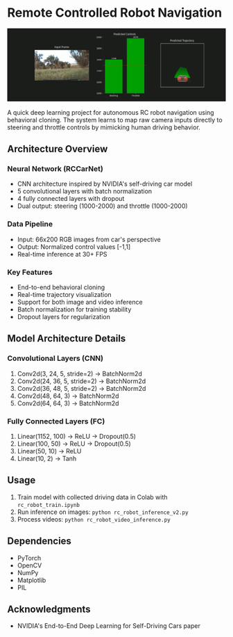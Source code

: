 # Remote Controlled Robot Navigation

![Image](Image.png)

A quick deep learning project for autonomous RC robot navigation using behavioral cloning. The system learns to map raw camera inputs directly to steering and throttle controls by mimicking human driving behavior.

## Architecture Overview

### Neural Network (RCCarNet)
- CNN architecture inspired by NVIDIA's self-driving car model
- 5 convolutional layers with batch normalization
- 4 fully connected layers with dropout
- Dual output: steering (1000-2000) and throttle (1000-2000)

### Data Pipeline
- Input: 66x200 RGB images from car's perspective
- Output: Normalized control values [-1,1]
- Real-time inference at 30+ FPS

### Key Features
- End-to-end behavioral cloning
- Real-time trajectory visualization
- Support for both image and video inference
- Batch normalization for training stability
- Dropout layers for regularization

## Model Architecture Details

### Convolutional Layers (CNN)
1. Conv2d(3, 24, 5, stride=2) → BatchNorm2d
2. Conv2d(24, 36, 5, stride=2) → BatchNorm2d
3. Conv2d(36, 48, 5, stride=2) → BatchNorm2d
4. Conv2d(48, 64, 3) → BatchNorm2d
5. Conv2d(64, 64, 3) → BatchNorm2d

### Fully Connected Layers (FC)
1. Linear(1152, 100) → ReLU → Dropout(0.5)
2. Linear(100, 50) → ReLU → Dropout(0.5)
3. Linear(50, 10) → ReLU
4. Linear(10, 2) → Tanh

## Usage
1. Train model with collected driving data in Colab with `rc_robot_train.ipynb`
2. Run inference on images: `python rc_robot_inference_v2.py`
3. Process videos: `python rc_robot_video_inference.py`

## Dependencies
- PyTorch
- OpenCV
- NumPy
- Matplotlib
- PIL

## Acknowledgments
- NVIDIA's End-to-End Deep Learning for Self-Driving Cars paper